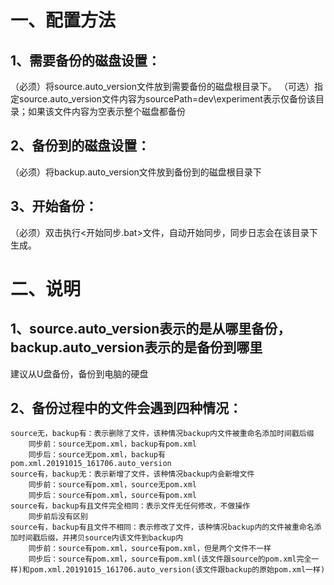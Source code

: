 # 一、配置方法

## 1、需要备份的磁盘设置：
（必须）将source.auto_version文件放到需要备份的磁盘根目录下。
（可选）指定source.auto_version文件内容为sourcePath=dev\experiment表示仅备份该目录；如果该文件内容为空表示整个磁盘都备份

## 2、备份到的磁盘设置：
（必须）将backup.auto_version文件放到备份到的磁盘根目录下

## 3、开始备份：
（必须）双击执行<开始同步.bat>文件，自动开始同步，同步日志会在该目录下生成。

# 二、说明

## 1、source.auto_version表示的是从哪里备份，backup.auto_version表示的是备份到哪里
建议从U盘备份，备份到电脑的硬盘

## 2、备份过程中的文件会遇到四种情况：

```
source无，backup有：表示删除了文件，该种情况backup内文件被重命名添加时间戳后缀
    同步前：source无pom.xml，backup有pom.xml
    同步后：source无pom.xml，backup有pom.xml.20191015_161706.auto_version
source有，backup无：表示新增了文件，该种情况backup内会新增文件
    同步前：source有pom.xml，source无pom.xml
    同步后：source有pom.xml，source有pom.xml
source有，backup有且文件完全相同：表示文件无任何修改，不做操作
    同步前后没有区别
source有，backup有且文件不相同：表示修改了文件，该种情况backup内的文件被重命名添加时间戳后缀，并拷贝source内该文件到backup内
    同步前：source有pom.xml，source有pom.xml，但是两个文件不一样
    同步后：source有pom.xml，source有pom.xml(该文件跟source的pom.xml完全一样)和pom.xml.20191015_161706.auto_version(该文件跟backup的原始pom.xml一样)
```
